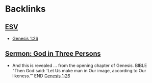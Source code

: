 
# Backlinks
## [ESV](<ESV.md>)
- [Genesis 1:26](<Genesis 1:26.md>)

## [Sermon: God in Three Persons](<Sermon: God in Three Persons.md>)
- And this is revealed ... from the opening chapter of Genesis. BIBLE "Then God said: 'Let Us make man in Our image, according to Our likeness.'" END [Genesis 1:26](<Genesis 1:26.md>)

